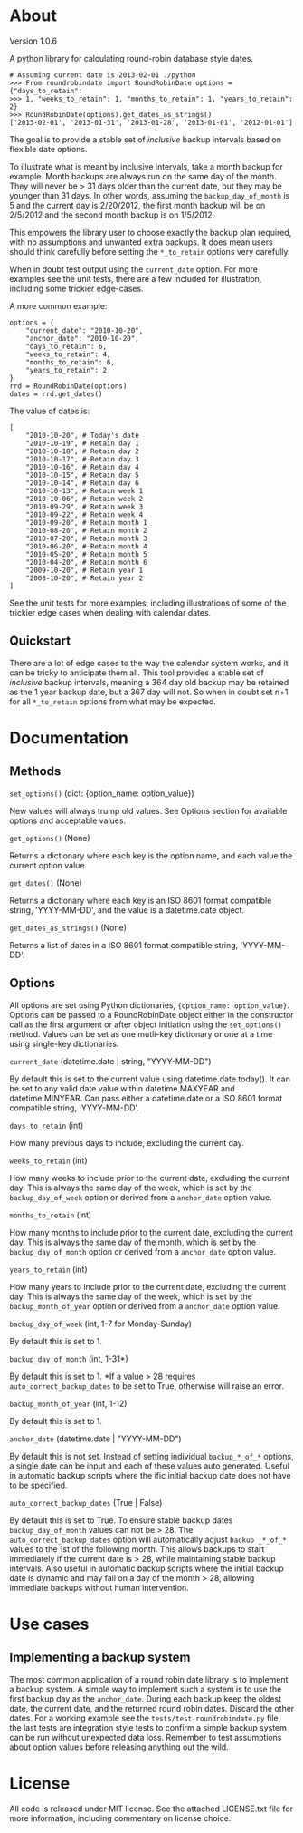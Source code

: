 About
================================================================================

Version 1.0.6

A python library for calculating round-robin database style dates.

 	# Assuming current date is 2013-02-01 ./python
	>>> From roundrobindate import RoundRobinDate options = {"days_to_retain":
	>>> 1, "weeks_to_retain": 1, "months_to_retain": 1, "years_to_retain": 2}
	>>> RoundRobinDate(options).get_dates_as_strings()
	['2013-02-01', '2013-01-31', '2013-01-28', '2013-01-01', '2012-01-01']	

The goal is to provide a stable set of _inclusive_ backup intervals based on
flexible date options. 

To illustrate what is meant by inclusive intervals, take a month backup for
example. Month backups are always run on the same day of the month. They will
never be > 31 days older than the current date, but they may be younger than 31
days. In other words, assuming the ```backup_day_of_month``` is 5 and the
current day is 2/20/2012, the first month backup will be on 2/5/2012 and the
second month backup is on 1/5/2012.

This empowers the library user to choose exactly the backup plan required, with
no assumptions and unwanted extra backups. It does mean users should think
carefully before setting the ```*_to_retain``` options very carefully.

When in doubt test output using the ```current_date``` option. For more
examples see the unit tests, there are a few included for illustration,
including some trickier edge-cases.

A more common example:

    options = {
        "current_date": "2010-10-20",
        "anchor_date": "2010-10-20",
        "days_to_retain": 6,
        "weeks_to_retain": 4,
        "months_to_retain": 6,
        "years_to_retain": 2
    }
    rrd = RoundRobinDate(options)
    dates = rrd.get_dates()

The value of dates is:

    [
        "2010-10-20", # Today's date
        "2010-10-19", # Retain day 1
        "2010-10-18", # Retain day 2
        "2010-10-17", # Retain day 3
        "2010-10-16", # Retain day 4
        "2010-10-15", # Retain day 5
        "2010-10-14", # Retain day 6
        "2010-10-13", # Retain week 1
        "2010-10-06", # Retain week 2
        "2010-09-29", # Retain week 3
        "2010-09-22", # Retain week 4
        "2010-09-20", # Retain month 1
        "2010-08-20", # Retain month 2
        "2010-07-20", # Retain month 3
        "2010-06-20", # Retain month 4
        "2010-05-20", # Retain month 5
        "2010-04-20", # Retain month 6
        "2009-10-20", # Retain year 1
        "2008-10-20", # Retain year 2
    ]

See the unit tests for more examples, including illustrations of some of the trickier edge cases when dealing with calendar dates.

Quickstart
----------

There are a lot of edge cases to the way the calendar system works, and it can
be tricky to anticipate them all. This tool provides a stable set of
_inclusive_ backup intervals, meaning a 364 day old backup may be retained as
the 1 year backup date, but a 367 day will not. So when in doubt set n+1 for
all ```*_to_retain``` options from what may be expected.

Documentation
=============

Methods
-------

```set_options()``` (dict: {option_name: option_value})

New values will always trump old values. See Options section for available
options and acceptable values.

```get_options()``` (None)

Returns a dictionary where each key is the option name, and each value the
current option value.

```get_dates()``` (None)

Returns a dictionary where each key is an ISO 8601 format compatible string,
'YYYY-MM-DD', and the value is a datetime.date object.

```get_dates_as_strings()``` (None)

Returns a list of dates in a ISO 8601 format compatible string, 'YYYY-MM-DD'.

Options
-------

All options are set using Python dictionaries, ```{option_name:
option_value}```. Options can be passed to a RoundRobinDate object either in
the constructor call as the first argument or after object initiation using the
```set_options()``` method. Values can be set as one mutli-key dictionary or
one at a time using single-key dictionaries.

```current_date``` (datetime.date | string, "YYYY-MM-DD")

By default this is set to the current value using datetime.date.today(). It can
be set to any valid date value within datetime.MAXYEAR and datetime.MINYEAR.
Can pass either a datetime.date or a ISO 8601 format compatible string,
'YYYY-MM-DD'.

```days_to_retain``` (int)

How many previous days to include, excluding the current day.

```weeks_to_retain``` (int)

How many weeks to include prior to the current date, excluding the current day.
This is always the same day of the week, which is set by the
```backup_day_of_week``` option or derived from a ```anchor_date``` option
value.

```months_to_retain``` (int)

How many months to include prior to the current date, excluding the current
day. This is always the same day of the month, which is set by the
```backup_day_of_month``` option or derived from a ```anchor_date``` option
value.

```years_to_retain``` (int)

How many years to include prior to the current date, excluding the current day.
This is always the same day of the week, which is set by the
```backup_month_of_year``` option or derived from a ```anchor_date``` option
value.

```backup_day_of_week``` (int, 1-7 for Monday-Sunday)

By default this is set to 1.

```backup_day_of_month``` (int, 1-31*)

By default this is set to 1. *If a value > 28 requires
```auto_correct_backup_dates``` to be set to True, otherwise will raise an
error.

```backup_month_of_year``` (int, 1-12)

By default this is set to 1.

```anchor_date``` (datetime.date | "YYYY-MM-DD")

By default this is not set. Instead of setting individual ```backup_*_of_*```
options, a single date can be input and each of these values auto generated.
Useful in automatic backup scripts where the ific initial backup date does not
have to be specified.

```auto_correct_backup_dates``` (True | False)

By default this is set to True. To ensure stable backup dates
```backup_day_of_month``` values can not be > 28. The
```auto_correct_backup_dates``` option will automatically adjust ```backup
_*_of_*``` values to the 1st of the following month. This allows backups to
start immediately if the current date is > 28, while maintaining stable backup
intervals. Also useful in automatic backup scripts where the initial backup
date is dynamic and may fall on a day of the month > 28, allowing immediate
backups without human intervention.

Use cases
=========

Implementing a backup system
----------------------------

The most common application of a round robin date library is to implement
a backup system. A simple way to implement such a system is to use the first
backup day as the ```anchor_date```. During each backup keep the oldest date,
the current date, and the returned round robin dates. Discard the other dates.
For a working example see the ```tests/test-roundrobindate.py``` file, the last
tests are integration style tests to confirm a simple backup system can be run
without unexpected data loss. Remember to test assumptions about option values
before releasing anything out the wild.

License
================================================================================

All code is released under MIT license. See the attached LICENSE.txt file for
more information, including commentary on license choice.
